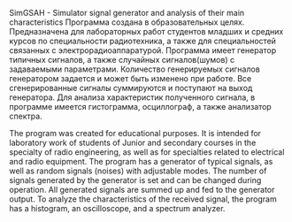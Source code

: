 ﻿SimGSAH - Simulator signal generator and analysis of their main characteristics
Программа создана в образовательных целях.
Предназначена для лабораторных работ студентов младших и средних курсов по специальности радиотехника, а также для специальностей связанных с электрорадиоаппаратурой.
Программа имеет генератор типичных сигналов, а также случайных сигналов(шумов) с задаваемыми параметрами. Количество генерируемых сигналов генератором задается и может быть изменено при работе. Все сгенерированные сигналы суммируются и поступают на выход генератора.
Для анализа характеристик полученного сигнала, в программе имеется гистограмма, осциллограф, а также анализатор спектра.

The program was created for educational purposes.
It is intended for laboratory work of students of Junior and secondary courses in the specialty of radio engineering, as well as for specialties related to electrical and radio equipment.
The program has a generator of typical signals, as well as random signals (noises) with adjustable modes. The number of signals generated by the generator is set and can be changed during operation. All generated signals are summed up and fed to the generator output.
To analyze the characteristics of the received signal, the program has a histogram, an oscilloscope, and a spectrum analyzer.
